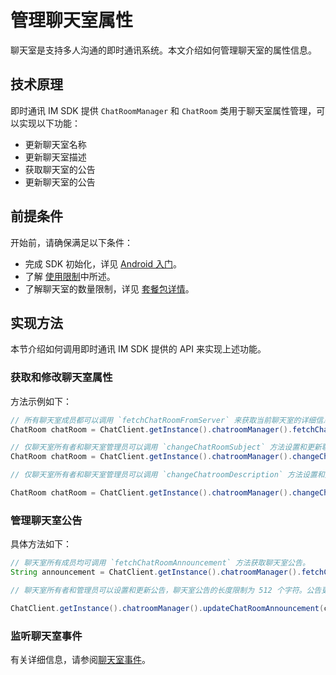 # 管理聊天室属性

聊天室是支持多人沟通的即时通讯系统。本文介绍如何管理聊天室的属性信息。

## 技术原理

即时通讯 IM SDK 提供 `ChatRoomManager` 和 `ChatRoom` 类用于聊天室属性管理，可以实现以下功能：

- 更新聊天室名称
- 更新聊天室描述
- 获取聊天室的公告
- 更新聊天室的公告

## 前提条件

开始前，请确保满足以下条件：

- 完成 SDK 初始化，详见 [Android 入门](./agora_chat_get_started_android?platform=Android)。
- 了解 [使用限制](./agora_chat_limitation?platform=Android)中所述。
- 了解聊天室的数量限制，详见 [套餐包详情](./agora_chat_plan?platform=Android)。

## 实现方法

本节介绍如何调用即时通讯 IM SDK 提供的 API 来实现上述功能。

### 获取和修改聊天室属性

方法示例如下：

```java
// 所有聊天室成员都可以调用 `fetchChatRoomFromServer` 来获取当前聊天室的详细信息，包括主题、公告、描述、成员类型和管理员列表。
ChatRoom chatRoom = ChatClient.getInstance().chatroomManager().fetchChatRoomFromServer(chatRoomId);

// 仅聊天室所有者和聊天室管理员可以调用 `changeChatRoomSubject` 方法设置和更新聊天室名称，聊天室名称的长度限制为 128 个字符。
ChatRoom chatRoom = ChatClient.getInstance().chatroomManager().changeChatRoomSubject(chatRoomId, newSubject);

// 仅聊天室所有者和聊天室管理员可以调用 `changeChatroomDescription` 方法设置和更新聊天室描述，聊天室描述的长度限制为 512 个字符。

ChatRoom chatRoom = ChatClient.getInstance().chatroomManager().changeChatroomDescription(chatRoomId, newDescription);
```

### 管理聊天室公告

具体方法如下：

```java
// 聊天室所有成员均可调用 `fetchChatRoomAnnouncement` 方法获取聊天室公告。
String announcement = ChatClient.getInstance().chatroomManager().fetchChatRoomAnnouncement(chatRoomId);

// 聊天室所有者和管理员可以设置和更新公告，聊天室公告的长度限制为 512 个字符。公告更新后，所有聊天室成员都会收到 `onAnnouncementChanged` 回调。

ChatClient.getInstance().chatroomManager().updateChatRoomAnnouncement(chatRoomId, announcement);
```

### 监听聊天室事件

有关详细信息，请参阅[聊天室事件](./agora_chat_chatroom_android?platform=Android#listen-for-chat-room-events)。
